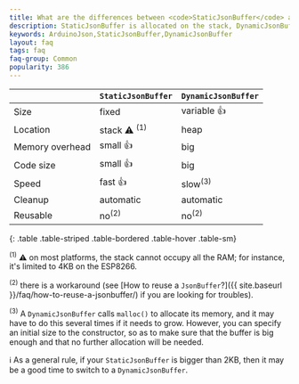 ```yaml
---
title: What are the differences between <code>StaticJsonBuffer</code> and <code>DynamicJsonBuffer</code>?
description: StaticJsonBuffer is allocated on the stack, DynamicJsonBuffer is allocated on the heap
keywords: ArduinoJson,StaticJsonBuffer,DynamicJsonBuffer
layout: faq
tags: faq
faq-group: Common
popularity: 386
---
```


|                  | `StaticJsonBuffer`  | `DynamicJsonBuffer` |
| ---------------- | ------------------- | ------------------- |
| Size             | fixed               | variable :+1:       |
| Location         | stack :warning: <sup>(1)</sup> | heap     |
| Memory overhead  | small :+1:          | big                 |
| Code size        | small :+1:          | big                 |
| Speed            | fast :+1:           | slow<sup>(3)</sup>  |
| Cleanup          | automatic           | automatic           |
| Reusable         | no<sup>(2)</sup>    | no<sup>(2)</sup>    |
{: .table .table-striped .table-bordered .table-hover .table-sm}

<sup>(1)</sup> :warning: on most platforms, the stack cannot occupy all the RAM; for instance, it's limited to 4KB on the ESP8266.

<sup>(2)</sup> there is a workaround (see [How to reuse a `JsonBuffer`?]({{ site.baseurl }}/faq/how-to-reuse-a-jsonbuffer/) if you are looking for troubles).

<sup>(3)</sup> A `DynamicJsonBuffer` calls `malloc()` to allocate its memory, and it may have to do this several times if it needs to grow. However, you can specify an initial size to the constructor, so as to make sure that the buffer is big enough and that no further allocation will be needed.

:information_source: As a general rule, if your `StaticJsonBuffer` is bigger than 2KB, then it may be a good time to switch to a `DynamicJsonBuffer`.
